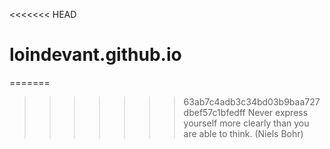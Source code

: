 <<<<<<< HEAD
# loindevant.github.io

=======
>>>>>>> 63ab7c4adb3c34bd03b9baa727dbef57c1bfedff
Never express yourself more clearly than you are able to think. (Niels Bohr)